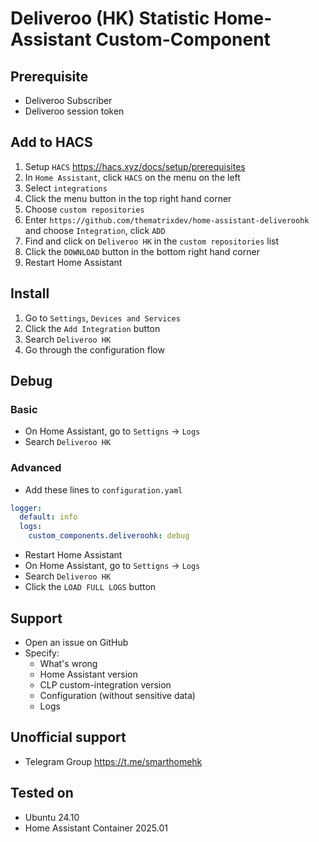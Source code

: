 # Deliveroo (HK) Statistic Home-Assistant Custom-Component

## Prerequisite

- Deliveroo Subscriber
- Deliveroo session token

## Add to HACS

1. Setup `HACS` https://hacs.xyz/docs/setup/prerequisites
2. In `Home Assistant`, click `HACS` on the menu on the left
3. Select `integrations`
4. Click the menu button in the top right hand corner
5. Choose `custom repositories`
6. Enter `https://github.com/thematrixdev/home-assistant-deliveroohk` and choose `Integration`, click `ADD`
7. Find and click on `Deliveroo HK` in the `custom repositories` list
8. Click the `DOWNLOAD` button in the bottom right hand corner
9. Restart Home Assistant

## Install

1. Go to `Settings`, `Devices and Services`
2. Click the `Add Integration` button
3. Search `Deliveroo HK`
4. Go through the configuration flow

## Debug

### Basic

- On Home Assistant, go to `Settigns` -> `Logs`
- Search `Deliveroo HK`

### Advanced

- Add these lines to `configuration.yaml`

```yaml
logger:
  default: info
  logs:
    custom_components.deliveroohk: debug
```

- Restart Home Assistant
- On Home Assistant, go to `Settigns` -> `Logs`
- Search `Deliveroo HK`
- Click the `LOAD FULL LOGS` button

## Support

- Open an issue on GitHub
- Specify:
    - What's wrong
    - Home Assistant version
    - CLP custom-integration version
    - Configuration (without sensitive data)
    - Logs

## Unofficial support

- Telegram Group https://t.me/smarthomehk

## Tested on

- Ubuntu 24.10
- Home Assistant Container 2025.01
